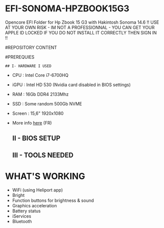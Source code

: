 # EFI-SONOMA-HPZBOOK15G3
Opencore EFI Folder for Hp Zbook 15 G3 with Hakintosh Sonoma 14.6
!! USE AT YOUR OWN RISK - IM NOT A PROFESSIONNAL - YOU CAN GET YOUR APPLE ID LOCKED IF YOU DO NOT INSTALL IT CORRECTLY THEN SIGN IN !! 

#REPOSITORY CONTENT

#PREREQUIES

    ## I- HARDWARE I USED
  - CPU : Intel Core i7-6700HQ
  - iGPU : Intel HD 530 (Nvidia card disabled in BIOS settings)
  - RAM : 16Gb DDR4 2133Mhz
  - SSD : Some random 500Gb NVME
  - Screen : 15,6" 1920x1080
  - More info [here](https://support.hp.com/ca-fr/document/c04956278) (FR)
    
    ## II - BIOS SETUP 
    ## III - TOOLS NEEDED

  
# WHAT'S WORKING

- WiFi (using Heliport app)
- Bright
- Function buttons for brightness & sound
- Graphics acceleration
- Battery status
- iServices
- Bluetooth

